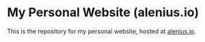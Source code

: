# My Personal Website (alenius.io)

This is the repository for my personal website, hosted at [alenius.io](https://alenius.io).